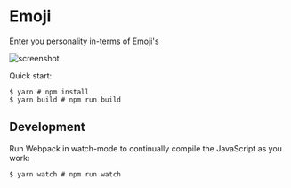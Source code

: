 # Emoji

Enter you personality in-terms of Emoji's

![screenshot](https://raw.github.com/gvemulapalli33/emoji/master/emoji.png)


Quick start:

```
$ yarn # npm install
$ yarn build # npm run build
````

## Development

Run Webpack in watch-mode to continually compile the JavaScript as you work:

```
$ yarn watch # npm run watch
```
